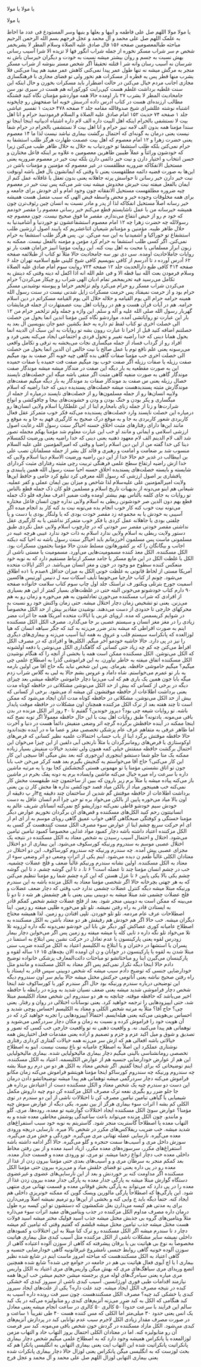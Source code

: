 يا مولا يا مولا

يا مولا

يا مولا مولا اللهم صل علی فاطمه و ابیها و بعلها و بنیها وسر المستودع فی عدد ما احاط به علمک اللهم صل علی محمد و آل محمد و عجل فرجهم بسم الله الرحمن الرحیم مباحثه طبالمعصومین صفحه ۱۵۶ قال صادق علیه الصلاة وسلام المطر لا یشربخمر شخص م سر شراب مسکر نخوره از جمله شراب انگور فها لا تزیده الا شرا آسیب رسانی بهش نسبت به جسم و روان بیشتر میشه نسبت به خودت و دیگران خیرسان باش نه شرسان نه آسیب رسان وانه شر ا قتلته تحقیقاً اگر شخص مستر بنوشه از شراب مسکر منجر به مرگش میشه نه تنها طول عمر پیدا نمی‌کنی کاهش عمر مفید هم پیدا می‌کنی فلا یشرب منها قطر پس یه قطره از مسکرات هم نخور ولی تو فضای مجازی با فرهنگسازی مجازی اجانب مردم خیال می‌کنن در حالت اضطرار باید مسکرات بخورن و حال اینکه این سنت غلطیه برداشت غلطم هست کپی‌رایت کورکورانه هم هست در سیری نور سن جامحادیث المطر لا یشرب ۲۷ بار اومده حالا همه مواردشو مؤمنان نگاه کنید قشنگه مطالب ارزنده‌ای هست در کتاب آدرس داده آدرسش خوبه اما صفحهش رو چاپخونه اشتباه نوشته عللشرای شیخ صدوقالله مقامه جلد ۲ صفحه ۴۷۸ حدیث ۱ تفسیر عیاشی جلد ۱ صفحه ۷۴ حدیث ۱۵۲ امام صادق علیه الصلاة و السلام فرمودنبیذ حرام و انا اهل بیت لا نستشفی بالحرام اینکه اهل البیت داره الف لام داره اشتباه ادبیاتیه اینجا اینجا تو سندا مؤمنا همه بدون الف لامه نبیز حرام و انا اهل بیت لا نستشفی بالحرام در حرام شفا نیست یعنی درمان به گونه‌ای که احتمال برگشت بیماری نباشد نیست لذا ما ۱۴ معصوم یعنی حضرت زهرا و ۱۲ امام معصوم که اهل بیت عصمت طهارت هرگز طلب استشفا به حرام نمی‌کنن بلکه طلب استشفا تو خوردنیاب به حلال به حلال طاهر طیب می‌کنن زیرا که خودشون وراثتاً و عملاً طیبین طاهرین معصومین ه علاوه بر اینکه فاعل مختارن و حسن انتخاب و اختیار دارن و نیت خیر دائمی دارن بلکه نیت خیر در معصوم ضروریه یعنی مستحیل الانفکاکه ضروریه مطلقست در غیر معصوم که مؤمنین و مؤمنات باشن در این‌ها به صورت قضیه دائمه مطلقهست یعنی تا وقتی که ایمانشون بال فعل باشه اونوقت نیت خیر دارن خیر رسانن تا حواسش پرته جاهلانه یعنی بدون تعقل یا غافلانه عمل کنم از ایمان بالفعل میفته نیت خیرش مخدوش میشه نیت شر می‌کنه پس نیت خیر در معصوم چیه ضروره مطلقهست مستحیل الانفقاته چون وجود امام و ای خودش برای جامعه و برای همه مخلوقات وجوده خیر و محض واسطه فیض الهی که سبب متصل هست همیشه خیر رسانه اصلاً مستحیل انفکاکه لذا از پدر و مادر نسبت به انسان چین رئوف‌ترن چون همیشه خیرسانه من با عمل ناشایستم قطع می‌کنم خیر رسانی معصوم را مقصر خودمم که خود م رو از حیض انتفاع می‌ندازم. مقصر ما فوق صحیح نیست. چون معصوم چه رسولالله چه حضرت زهرا چه ۱۲ امام معصوم استشفاعشون تو خوردنیا و آشامیدنیا به حلال طاهر طیبه. مؤمنین و مؤمناتم شیعیان اثناعشریم که پایبند اصول ارزشین طلب استشفاع تو خوراکیا و آشمیدنیا به این سه می‌کن. نن. پس هرگز طلب استشفا به حرام نمی‌کنن. اگر کسی طلب استشفا به حرام کرد مؤمن و مؤمنه بالفعل نیست. ممکنه به زبون ابراز مسلمانی یا محبت به اهل بیت کنه. این روایت مؤمنا انبیز حرامان هفت بار تو روایات جاملاحادیث اومده. سی دی نور سه جامحادیث حالا مثلاً تو کتاب از طبلائمه صفحه ۶۲ آدرس آورده د تا آدرسم از کافی بنویسیم کافی شیخ کلینی طبع اسلامیه تهران جلد ۶ صفحه ۴۱۴ کافی طبع دارالحدیث جلد ۱۲ صفحه ۷۲۴ روایت سوم امام صادق علیه الصلاة وسلام فرمودن بعث الله نبیا قطه الا و فی علم الله انه اذا اکمل له دینه وقتی که دینش به تکامل می‌رسید فیه تحریمخمر تمام ادیان الهی شراب رو چیکار می‌کردن؟ حرام می‌کردن شراب مسکر رو حرام می‌کرد ولم تزلخمر حراما و پیوسته نوشیدنی مسکر حرام بود و از حرمت نمیفتاد پس حرمت مسکرات زایل شدنی نیست در سنت رسول الله همینه حرامه حرام الی یوم القیامه و حلاله حلال الی یوم القیامه مسکراتم در دین اسلام حرامه. هم در آیات قرآن هست و هم در روایات اهل بیت عصمتهارت از جمله فرمایشات گهربار رسول الله صلی الله علیه و آله و سلم. این واژه و جمله ولم تزلخمر حرام من ۱۲ بار این عبارت تو روایاتشی آمده. مواردشو نگاه کنین مؤمنا اندین انما یحول من خصلت الی خصلت اخرى تو کتاب لفظ ثم داره یه خط بکشین عمو جان بنویسین ال بعد یه خصلتنم اضافه کنید قبل از اخرا تا عبارت روون بشه تو روایات به این سبک ان الدینه انما یحول همانا دینی که خدا راضیه تغییر و تحول فردی و اجتماعی ایجاد می‌کنه یعنی فرد و افراد رو از گرداب فساد از جمله میگساری نجات می‌بخشه به ترقی و تکامل واقعی می‌رسونه یعنی علم نافع توم با عمل صالح با نیت خالص ان الدین انما یحول من خصلت الی خصلت اخرى خب مؤمنا صفات گاهی بده گاهی چیه خوبه اگر صفت بد بود میگیم صفت رزیله یا صفات رزیله اگر صفت خوب بود میگیم صفت فت حمیده یا صفات حمیده این به صورت مقطعیه یه بار دیگه این صفت در مندگار میشه میشه موندگار صفت موندگار گاهی به صورت منفیه گاهی مثبت اگر منفی باشه میگه این خصلت‌های ناپسند خصال رزیله یعنی س صفت بد موندگار صفات بد موندگار یه بار دیگه میگیم صفت‌های موندگارش مثبته پسندیدهست میشه خصلت‌های پسندیده دینی که خدا راضیه که اسلام ولاییه انسان‌ها رو از جمله مسلمون‌ها رو از خصلت‌های ناپسند درمیاره از جمله از میگساری و پکر بودن و خنگ بودن و ودن و خشونت‌های بیجا و چاقوکشی و انواع شرارت‌ها و زنا از جمله زنای بامحارم اینا از این غلطکاریا اسلام ولایی انسان‌ها رو درمیاره این خصلت ناپسند وارد خصلت‌های پسندیده می‌کنه فکر خوب متمرکز عقل فعال کاربردی شعور کاربردی به جا و به موقع درک صحیح به کارگیری فهم به جا و به موقع و مانند این‌ها دارای رفتارهای مثبت اخلاق حسنه احیاگر سنت رسول الله رعایت اصول ارزشی اسلامی و ایمانی و مانند او خب این عبارت معلوم شد مؤمنا یهکم مجمله تصور شد الف لام الدینم الف لام معهود ذهنیه یعنی دینی که خدا راضیه یعنی ورضیت لکمسلام دینا کی خدا گفته من از این دین اسلام راضیا و وقتی که امیرالمؤمنین علی علیه السلام منسوب شد بر ضعامت و امامت و رهبری و قائد کل بشر از جمله مسلمانان نصب علی بن ابیطالب در غدیر خم حالا خدا از این دین راضیه ورضیت الاسلام دینا اسلام ولایی که خدا ازش راضیه ارتقاع سطح علمی فرهنگی تربیت رچی مثبته رفتارای مثبت کردارای شایسته و بایسته خصلت‌های پسندیده اخلاق حسنه احیا سنت رسول الله همین پایبندی و پافشاری بر اصول ارزشی که رسول الله معرفی کرد تبلیغ کرد حامی و حافظ این‌ها ولایت امیرالمؤمنین علی علیه‌سلام لذا شاخص و میزان بین ایمان عملی و کفر عملیه. شیعانی هم اینو می‌دونه از بدیهیات تاریخ اسلام و مسلمین فلو کان ذک جمله قطع بالناس تو روایات به جای کلمه بالناس بهم بیشتر اومده وقت ضمیر اعرف معارفه فلو ذک جمله قطع بهم دون الدین صر خودشونن ربطی به اسلام ولایی نداره چون انسان فاعل مختاره می‌تونه نیت خوب کنه کار خوب انجام بده می‌تونه نیت بد کنه کار بد انجام میده اگر آسیبی به خودش یا به مجموعه زد مقصر خودت بودی که یا ولنگار بودی یا دست و پا چلفتی بودی یا جاهلانه عمل کردی یا فکر خوب متمرکز نداشتی یا به کارگیری عقل نداشتی مقصر خودتی مقصر سر خودتی که در چارچوب اسلام ولایی عمل نکردی طبق دستور ولایت ربطی به اسلام ولایی ندارد اسلام به ذات خود ندارد عیبی هرچه عیبه در مسلمونی ماست پس مسلمون آخرزمانم باید احیاگر سنت رسول باشه نه احیا کنه دیکته اجانب و بیگانگان را که بر کشورهاتون مسلط شدن حالا مؤمنا بحثمون مسکرات بود. الکل مسکننده. الکل معذ کننده مسمومیت‌هایی می‌آورد. مسمومیت یا مستی ناشی از الکل با غلظت الکل در این مایع مسکر یا جامد مسکر ارتباط مستقیم دارد که به نوبه خود منعکس کننده سطوح مو وجود در خون و مغز انسان می‌باشد. در اکثر ایالات متحده آمریکا مستی از لحاظ قانونی به غلظت خونی الکل به میزان حداقل ۸صدم یا ۱ده اطلاق می‌شود. چونم از کتاب خارجیا می‌خونما تأیف اسکات سه ل دنیس آورتیس هاکسین اسمیت جورج بترتلی ویکتور ف تراستک جلد اول چاپ سوم کتاب سلامت خانواده صفحه ۹۰ دارم کتاب خودشونو می‌خونن البته حتی در غلظت‌های بسیار کمتر از این هم بسیاری از افرادی که شراب مسکننده می‌خورن تعادلشون به هم می‌خوره و زمان رو به هم می‌زنن. یعنی تو تشخیص زمان دچار اختلال میشه. حتی زمان واکنش خود رو نسبت به محرکهای خارجی تا حدودی از دست می‌دهند. نوشیدن مقادیر بیش از حد الکل مخصوصاً در شوایم کریسمس که مده. اروپای غربی یا ایالات متحده آمریکا همه جا اثرات مضر زیادی را در مغز مغز انسان و سیستم عصبی بر جا می‌گذارد. مصرف الکل الکل مسکننده اینم به صورت افراطی که میشه بدتر ضرر می‌زنه به کبد که جگر سیاهه انسان که هپا لوزالعده که پانکراسه سیستم قلب و عروق به همه اینا آسیب می‌زنه و بیماری‌های دیگری را نیز در پی دارد. حالا حاشیه خودمو آخر میگم. الکلی‌ها و افرادی که در مصرف الکل افراط می‌کنن چه کم چه زیاد حتی کسانی که گاهگداری الکل می‌نوشن یا دفعه اولشونه که الکل می‌نوشن. الکل مسکننده ممکن است همه یا بخشی از آنچه را که هنگام نوشیدن الکل مسکننده اتفاق میفته به خاطر نیاورن. به این فراموشی گذرا به اصطلاح علمی چی میگیم؟ میگیم خاموشی حافظه. بفرمای. پس این شخص نباید بگه حاج آقا من اولین بارمه یه بار تو عمرم می‌خواستم. شاه داماد و عروس بشم حالا یه لبی به گلاس شراب زدم میگه بابا جون همین یک باری هم که لب می‌زنیا دچار خاموشی حافظه میشی بعد چیزای دیگه در برخی از کسانی که بیش از حد الکل می‌نوشن مشکلاتی در حافظه کوتاه مدت یعنی برداشت اطلاعات از حافظه موقتشون کن میشه اد می‌شود. برخی از کسانی که بیش از حد الکل می‌نوشن، مشکلاتی در حافظه کوتاه مدت آنان ایجاد می‌شود که ممکن است تا چند هفته بعد از ترک الکل مزکننده همچنان اون مشکلات در حافظه موقت پایدار باشه. تو روایات شیعه چی بود؟ دیروز خوندین؟ گفتیم تا ۴۰ روز اثر الکل مزنده در بدن باقی می‌مونه. یادتونه؟ طبق روایات اهل بیت با این حال حافظه معمولاً اگر توبه نصح کنه اینجا ممکنه در آینده حافظش برگرده گرچه اثر وضعی منفیش دائماً هست در دنیا و آخرت اما ظاهر عرفی به متفاهم عرف عام پزشکی تخصصی مغز و عصا ما ه در آینده نچنداندود حالا حافظه موقتش برگرد اینا از باب حساب احتمالات علمیه نظیر کسانی که قرص‌های اوکوستازی یا قرص‌های رومانبرگردان یا مثلاً نارنجی آبی دلفین از این چیزا می‌خوان این احتمال برگشت حافظه ممقتش خیلی کمه همون ولی تشدید خیالات منفیش بسیار زیاده ممکنه یک متا جلو شما دستشو اینجوری این‌جوری کنه بعد بش میگی آقا سیچی این کار این کار می‌کنی؟ حاج آقا می‌خواستم یه گنجیش بگیرم بعد همه کرکر می‌خن خب بابا جون تو اتاق نشستی مؤمنا یا تو مهمونی هستی گنجشکش کجا بود یا یه مرتبه ماشین داره با سرعت راه میره خیال می‌کنه ماشین وایساده برم یه دونه پفک بخرم در ماشین باز می‌کنه پیاده میشه یا مثلاً برم زیر بارون که ببین از ساختمون چند طبقهست مخش کار نمی‌کنه خب همینجور میاد از بالکن میاد قصد خودکشی نداره ها مخش کار ن ین یعنی برداشت اطلاعات از حافظه موقتش گم شدین از ساختمان چند دقیقه چ۴ار پ دقیقه از اون بالا میاد می‌خوره پایین از بالکن می‌خواد بره تو حی چرا آدم انسان عاقل به دست خودش سیم خودشو قاطی نمی‌کنه دوزاریشو کج نمی‌کنه انسانای شریف عالم به انسانیتتون رحم کنید الکل‌های مسکننده و قص‌های ان برگردان نخوریم عوارض دیگر مؤمنا خستگی و کوفتگی صبحگاهی گاهی خواب عمیق گاهی رویای موسم به ار ای ام ار ای ام حرکت سریع چشم اینا از عوارض سوء مصرف الکل مست کنندهست گر کسی به الکل مزکننده اعتیاد داشته باشه دچار کمبود مواد غذایی مخصوصاً کمبود تیامین تیامین می‌شود. اختلال و احتمال آسیب رسیدن به شخص معتاد به الکل مسکننده در نتیجه یک اختلال عصبی موسم به سندروم ورنیکه کورسکوف می‌شود. این بیماری از دو اختلال مجزای عصبی پیش آمده. چه سندرم ورنیکه چه سندروم کورساکوف. این دو اختلال در معتادان الکلی غالباً طعم ن دیده می‌شود. اینم یکی از اثرات وضعی دو اثر وضعی سوء از معتاد به الکل مسکننده. اولین نشانه سندرم ورنیکم غالباً ضعف و فلج عضلات چشمیه. خب در چشم انسان مؤمنا چند تا عضله است؟ ۶ تا. د تا این گوشه چشم. د تا این گوشه چشم یکی بالا یکی پایین ۶ تا عزل هستن که این کره چشم شما رو مؤمنا تنظیم می‌کنن که به هر جهتی بچرخانه حالا اگر شخصی مؤمنا معتاد به الکل مزنده باشه به این سندرم ورنیکه مبتلا میشه دیگه کنترل عضلات چشمی ندارد خب وقتی که دچار ضعف عضلات و فلج عضلات چشمی شد مبتلا میشه به دوبینی بینی یعنی با هر چشمش هر شه د تا دو تا می‌بینه که ممکن است به دوبینی منجر شود. بعد از فلج عضلات چشم شخص کمکم قادر به ایستادن قادر به راه رفتن نمیشه. تلو تلو می‌خوره طلپی میفته رو زمین. اینا اصطلاحات عرف عام مردمه. تلو تلو خوردن. تلپی افتادن رو زمین. لذا همیشه محتاج دیگران میشه. خب حالا اگر هم خودش هم رفیقش هر دو معتاد باشن به الکل مسکننده به اصطلاح عامیانه کوری عصاکش کور دیگر ش بابا این خودشو نمی‌دونه نگه داره لرزونه تلا تلا می‌خواد تلو نگه داره د تایی کله پا میشه میفته رو زمین پس اگر می‌خواین دچار بیمار زودرس لقوه یعنی پارکینسون یا عدم تعادل در حرکت نشین پس ابتلاع به استمنا در پسران یا استشها در دختران و یا ابتلاع به الکلیسم اعتیاد به الکل مزکننده ضریب سنی مبتلا شدن به لقوه یا پارکینسون در جوانان و ن ان اومده الان بچه‌های ۱۵ ۱۶ ساله لقوه و پارکینسان می‌گیرن اینا رو مباحثاتشو تو مباحثات دائت‌المعارف پزشکی خانواده توضیح دادم حالا اینجا دیگه تکرار نمی‌کنم پس اگر معتاد به الکل مسکننده و مانندو مثل خودارضایی جنسی که توضیح دادم سبب میشه که شخص دوبینی سپس قادر به ایستاد یا راه رفتن صحیح نباشه یعنی آناتومی حرکتش مختل میشه حالا بیایم سر اون سندروم دیگه این توضیحی درباره سندرم ورنیکه بود حال اگر سندرم کور یا کورساکوف شد اینجا شخص دچار فراموشی شدید میشه یعنی ضعف نسیان شدید به ویژه در رابطه با حافظه اخیر می‌باشد که حافظه موقته. چنانچه به هر دو سندروم این شخص معتاد الکلیسم مبتلا شد، حتی ایپیزودهایی را ترجمه خواهید کرد. یعنی نوسانات اختلالی در روان و رفتار. یعنی چی؟ حاج آقا؟ مثلاً یه مرتبه شخص الکلی و معتاد به الکلیسم احساس پوچی شدید و احساس بی‌هویتی می‌کنه یعنی هیله‌ایسم. احتمالاً ایپیزودهایی را تجربه خواهید کرد که در آن هویت خود را فراموش کرده و نسبت به زمان و مکان دچار سردرگمی می‌شوید و توهماتی هم پیدا می‌کنید. نه. و واقعیت ذهنی نه تو واقعیت خارجی خب کسی که تصور و تصدیق و شوق و میل اکید عزم و جزم و تصمیم و اراده یعنی مقدمات فعل اختیاریش همه خیالاتی باشه افعالی هم که ازش سر می‌زنه همه خیالات گفتاری کرداری رفتاری نوشتاری عملکرد این اصلاً به اصطلاح عامیانه تو باغ نیست نیست. اینو به اصطلاح تخصصی رومانشناسی بالینی میگیم دچار بیماری مالیخولیایی شده. بیماری مالیخولیایی این هم از عوارض خودارضایی جنسیه هم از عوارض الکلیسمه. اعتیاد به الکل مسکننده. اینم توضیحاتی که برای اینجا گفتیم. اگر شخص معتاد به الکل هر دو س درم رو مبتلا بشه چه سندروم ورنیکه چه سندروم کورساکو اینجا مؤمنا هویتشو فراموش می‌کنه زمان مکانو فراموش می‌کنه دچار سردرگمی میشه توهماتی هم پیدا میشه توضیحاتشو دادن درمان این دست دو سندرم چیه یک شخص معتاد و الکل مسکننده دست از اعتیادش برداره هر جا جلو ضرر رو بگیری نفعه ترک مصرف الکل مزکننده کن دوم چیه داروش مکمل شیمیایی یا گیاهی تیامین تیامین مصرف کن تا اختلالات ناشی از این دو سندرم در توی الکلی کم بشه ا اثرات سوء بیماری هرگز از بین نمیره. یکی دیگه از عوارض سوش چیه مؤمنا؟ عوارض سوئ الکل مسکننده ایجاد اختلالات گوارشیه تو معده، روده‌ها، مری، گلو و مانندو. چون الکل مزنده می‌تواند باعث ساعیدگی پوشش مخاطی معده شده و به التهاب معده یا اصطلاحاً گاستریت منجر شود. گاستریتم به نوبه خود سبب استفراغ‌های شدید میشه. خب ضریب ریفلاکس‌های مکرر در شخص بالا میره. نارسایی دریچه ورودی معده می‌گیره. نارسایی عضله تهتانی مری می‌گیره. خوردگی و خش مری می‌گیره. سوزش داخل مری و آسیب‌ها سمت حنجره و گلو می‌گیره. حالا اگر ادامه داشته باشه استفراغ‌های مکرر، سرسوزه‌های معده مکرر، ازیاد اسید معده و از بین رفتن مخاط داخلی معده خب دچار انواع زخما میشه. تو مری، تو ورودی معده و قسمت جدار معده. بعد کمکم منجر به سرطان مری و و آسیب‌های بعدی حتی مؤمنا بیرون زدن از غذا از معده رو در پی داره یعنی تو فضای حلقش میاد و می‌ریزه بیرون حتی مؤمنا الکل مسکننده اگر مداومت کنه بر خوردنش و بعد از این نارسایی‌های عضوی و غیرعضوی دستگاه گوارش مبتلا میشه به پارگی جدار معده به پارگی جدار معده بیرون زدن غذا از معده را در پی دارد که می‌تواند به پارگی بخش فوقانی معده و قسمت تهتانی مری منتهی شود. این پارگی‌ها که اصطلاحاً پارگی مالورین ویسک گوین که ممکنه خونریزی داخلی هم ایجاد کنه. حتماً دیگه باید ج وایی کنه و بخشی از این‌ها رو ترمیم نمیشه اصلاً ورمی‌دارن برای یه مدتی هم کیسه می‌ذارن بغل شکمشون که دستشون تو این کیسه بره طول درمان داره مصرف مداوم الکل مزکننده در جذب ویتامین‌های مفید اثرات سوء می‌ذاره مثلاً ویتامین‌های گروه بی جذبش مختل میشه جذب اسید فولیک مختر میشه اسید فولات هست مختل میشه جذب تیامین مختل میشه قبلشم که گفتیم وقتی که تیامین کم میشه دچار د تا سندرم میشه اگر الکل مسکننده رو ترک کنا مبتلا به این اختلالات و کمبودهای داخلی نمیشه سایر مشکلات ناشی از الکل مزکننده مثل آسیب کبدی مثل بیماری هپاتیت مخصوصاً به نوع بی هپاتیت بی یا یرقان پیشرفته که گاهی از سوزن آلوده اعتیاده گاهی از سوزن آلوده خونیه گاهی روابط جنسی نامشروع غیرقانونیه گاهی خودارضایی جنسیه و گاهی اعتیاد به الکل مسکنندهست که مباحثه امروز ماست اینم در شایع شده نظیر بیماری ا یا اچ آیوی فعال هپاتیت بی هم در جامعه در جوامع چی شده؟ شایع شده همچنین اتصع وریدای مری سیاهگ‌های مری که بهش میگن واریس‌های مری اعتیاد به الکل واریس مری میاره یعنی سیاه‌رگ‌های لوله مری برجسته میشن حجیم میشن خب این‌ها همه نیازمند اقدامات طبی فوری اورژانسین. آسیب کبدی ناشی از سیروز کبدی که خشکی کبده در نتیجه مصرف الکل ایجاد میشه. چند علت داره؟ یکی از علت‌های ایجاد سیروز کبدی یا خشکی کبد چیه؟ مصرف الکل مسکنندهست. چون سیر فت رونده داره آسیب به کبد هنگامی که الکل به کبد ضرر می‌زنه آنزیم‌های کبدی رو متابولیزه می‌کنه در یک کبد سالم این فرایند با سرعت حدوداً ۵۰ کالری ۵۰ کالری در ساعت انجام میشه یعنی معادل یک انس یعنی حدود ۳۰ میلی‌متر اما الکلی که مس کننده هست ۴۰ طی تقریباً ۱ ساعت و در صورت مصرف مقدار زیادی الکل لاجرم سبب عدم توانایی کبد در پردازش آنزیم‌های کبدی می‌شود. الکل مازاد مسکننده در گردش خون شخص باقی می‌مونه. کبد سر فرصت آن رو متابولیزه کنه. اما در معتادان الکلی احتمال بروز التهاب حاد و التهاب مزمن لوزالمعده یا پانکراس همیشه وجود دارد که به اصطلاح علمی میگیم شخص دچار بیماری پانکراتیت پانکراتیت شده این التهاب ایت یعنی بیماری التهابی به انگلیسی پانکرا هم که بحث لوزست که به انگلیسی میگن پانکراس یعنی لوزال حالا دچار بیماری پانکرات شده یعنی بیماری التهابی لوزال اللهم صل علی محمد و آل محمد و عجل فرج